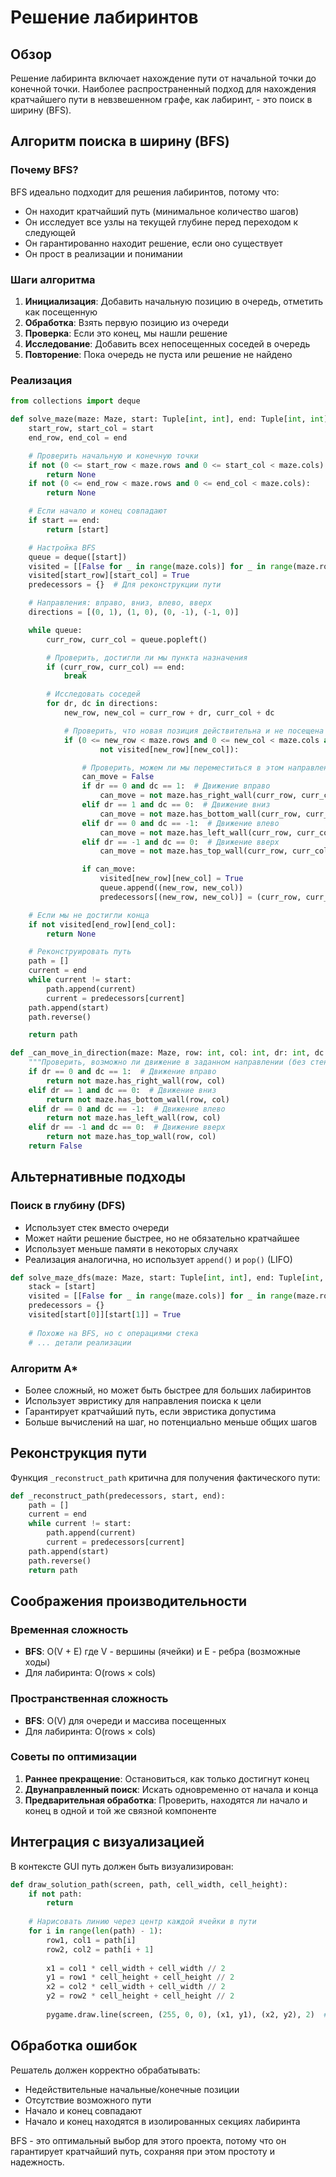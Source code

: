 # Решение лабиринтов

## Обзор

Решение лабиринта включает нахождение пути от начальной точки до конечной точки. Наиболее распространенный подход для нахождения кратчайшего пути в невзвешенном графе, как лабиринт, - это поиск в ширину (BFS).

## Алгоритм поиска в ширину (BFS)

### Почему BFS?

BFS идеально подходит для решения лабиринтов, потому что:
- Он находит кратчайший путь (минимальное количество шагов)
- Он исследует все узлы на текущей глубине перед переходом к следующей
- Он гарантированно находит решение, если оно существует
- Он прост в реализации и понимании

### Шаги алгоритма

1. **Инициализация**: Добавить начальную позицию в очередь, отметить как посещенную
2. **Обработка**: Взять первую позицию из очереди
3. **Проверка**: Если это конец, мы нашли решение
4. **Исследование**: Добавить всех непосещенных соседей в очередь
5. **Повторение**: Пока очередь не пуста или решение не найдено

### Реализация

```python
from collections import deque

def solve_maze(maze: Maze, start: Tuple[int, int], end: Tuple[int, int]) -> Optional[List[Tuple[int, int]]]:
    start_row, start_col = start
    end_row, end_col = end

    # Проверить начальную и конечную точки
    if not (0 <= start_row < maze.rows and 0 <= start_col < maze.cols):
        return None
    if not (0 <= end_row < maze.rows and 0 <= end_col < maze.cols):
        return None

    # Если начало и конец совпадают
    if start == end:
        return [start]

    # Настройка BFS
    queue = deque([start])
    visited = [[False for _ in range(maze.cols)] for _ in range(maze.rows)]
    visited[start_row][start_col] = True
    predecessors = {}  # Для реконструкции пути

    # Направления: вправо, вниз, влево, вверх
    directions = [(0, 1), (1, 0), (0, -1), (-1, 0)]

    while queue:
        curr_row, curr_col = queue.popleft()

        # Проверить, достигли ли мы пункта назначения
        if (curr_row, curr_col) == end:
            break

        # Исследовать соседей
        for dr, dc in directions:
            new_row, new_col = curr_row + dr, curr_col + dc

            # Проверить, что новая позиция действительна и не посещена
            if (0 <= new_row < maze.rows and 0 <= new_col < maze.cols and
                    not visited[new_row][new_col]):

                # Проверить, можем ли мы переместиться в этом направлении (без стены)
                can_move = False
                if dr == 0 and dc == 1:  # Движение вправо
                    can_move = not maze.has_right_wall(curr_row, curr_col)
                elif dr == 1 and dc == 0:  # Движение вниз
                    can_move = not maze.has_bottom_wall(curr_row, curr_col)
                elif dr == 0 and dc == -1:  # Движение влево
                    can_move = not maze.has_left_wall(curr_row, curr_col)
                elif dr == -1 and dc == 0:  # Движение вверх
                    can_move = not maze.has_top_wall(curr_row, curr_col)

                if can_move:
                    visited[new_row][new_col] = True
                    queue.append((new_row, new_col))
                    predecessors[(new_row, new_col)] = (curr_row, curr_col)

    # Если мы не достигли конца
    if not visited[end_row][end_col]:
        return None

    # Реконструировать путь
    path = []
    current = end
    while current != start:
        path.append(current)
        current = predecessors[current]
    path.append(start)
    path.reverse()

    return path

def _can_move_in_direction(maze: Maze, row: int, col: int, dr: int, dc: int) -> bool:
    """Проверить, возможно ли движение в заданном направлении (без стены)"""
    if dr == 0 and dc == 1:  # Движение вправо
        return not maze.has_right_wall(row, col)
    elif dr == 1 and dc == 0:  # Движение вниз
        return not maze.has_bottom_wall(row, col)
    elif dr == 0 and dc == -1:  # Движение влево
        return not maze.has_left_wall(row, col)
    elif dr == -1 and dc == 0:  # Движение вверх
        return not maze.has_top_wall(row, col)
    return False
```

## Альтернативные подходы

### Поиск в глубину (DFS)

- Использует стек вместо очереди
- Может найти решение быстрее, но не обязательно кратчайшее
- Использует меньше памяти в некоторых случаях
- Реализация аналогична, но использует `append()` и `pop()` (LIFO)

```python
def solve_maze_dfs(maze: Maze, start: Tuple[int, int], end: Tuple[int, int]) -> Optional[List[Tuple[int, int]]]:
    stack = [start]
    visited = [[False for _ in range(maze.cols)] for _ in range(maze.rows)]
    predecessors = {}
    visited[start[0]][start[1]] = True
    
    # Похоже на BFS, но с операциями стека
    # ... детали реализации
```

### Алгоритм A*

- Более сложный, но может быть быстрее для больших лабиринтов
- Использует эвристику для направления поиска к цели
- Гарантирует кратчайший путь, если эвристика допустима
- Больше вычислений на шаг, но потенциально меньше общих шагов

## Реконструкция пути

Функция `_reconstruct_path` критична для получения фактического пути:

```python
def _reconstruct_path(predecessors, start, end):
    path = []
    current = end
    while current != start:
        path.append(current)
        current = predecessors[current]
    path.append(start)
    path.reverse()
    return path
```

## Соображения производительности

### Временная сложность
- **BFS**: O(V + E) где V - вершины (ячейки) и E - ребра (возможные ходы)
- Для лабиринта: O(rows × cols)

### Пространственная сложность
- **BFS**: O(V) для очереди и массива посещенных
- Для лабиринта: O(rows × cols)

### Советы по оптимизации

1. **Раннее прекращение**: Остановиться, как только достигнут конец
2. **Двунаправленный поиск**: Искать одновременно от начала и конца
3. **Предварительная обработка**: Проверить, находятся ли начало и конец в одной и той же связной компоненте

## Интеграция с визуализацией

В контексте GUI путь должен быть визуализирован:

```python
def draw_solution_path(screen, path, cell_width, cell_height):
    if not path:
        return
        
    # Нарисовать линию через центр каждой ячейки в пути
    for i in range(len(path) - 1):
        row1, col1 = path[i]
        row2, col2 = path[i + 1]
        
        x1 = col1 * cell_width + cell_width // 2
        y1 = row1 * cell_height + cell_height // 2
        x2 = col2 * cell_width + cell_width // 2  
        y2 = row2 * cell_height + cell_height // 2
        
        pygame.draw.line(screen, (255, 0, 0), (x1, y1), (x2, y2), 2)  # Красный, 2px толщиной
```

## Обработка ошибок

Решатель должен корректно обрабатывать:
- Недействительные начальные/конечные позиции
- Отсутствие возможного пути
- Начало и конец совпадают
- Начало и конец находятся в изолированных секциях лабиринта

BFS - это оптимальный выбор для этого проекта, потому что он гарантирует кратчайший путь, сохраняя при этом простоту и надежность.